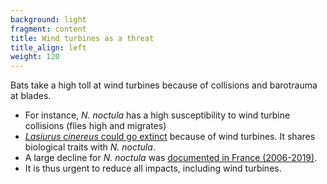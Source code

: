 ```yaml
---
background: light
fragment: content
title: Wind turbines as a threat
title_align: left
weight: 120
---
```


Bats take a high toll at wind turbines because of collisions and barotrauma at blades. 
- For instance, *N. noctula* has a high susceptibility to wind turbine collisions (flies high and migrates)
- [*Lasiurus cinereus* could go extinct](https://www.sciencedirect.com/science/article/abs/pii/S0006320716310485) because of wind turbines. It shares biological traits with *N. noctula*.
- A large decline for *N. noctula* was [documented in France (2006-2019)](https://croemer3.wixsite.com/teamchiro/population-trends).
- It is thus urgent to reduce all impacts, including wind turbines.
